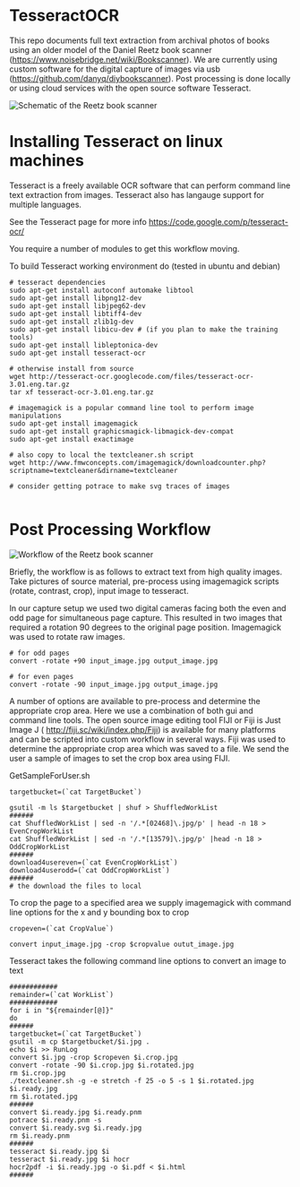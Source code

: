 TesseractOCR
============

This repo documents full text extraction from archival photos of books using an older model of the Daniel Reetz book scanner (https://www.noisebridge.net/wiki/Bookscanner). We are currently using custom software for the digital capture of images via usb (https://github.com/danyq/diybookscanner). Post processing is done locally or using cloud services with the open source software Tesseract.

![Schematic of the Reetz book scanner](https://github.com/andrewdefries/TesseractOCR/blob/master/Reetz_Scanner_Schematic.png)

Installing Tesseract on linux machines
======================================

Tesseract is a freely available OCR software that can perform command line text extraction from images. Tesseract also has langauge support for multiple languages. 

See the Tesseract page for more info  https://code.google.com/p/tesseract-ocr/ 

You require a number of modules to get this workflow moving.

To build Tesseract working environment do (tested in ubuntu and debian)
```
# tesseract dependencies
sudo apt-get install autoconf automake libtool
sudo apt-get install libpng12-dev
sudo apt-get install libjpeg62-dev
sudo apt-get install libtiff4-dev
sudo apt-get install zlib1g-dev
sudo apt-get install libicu-dev # (if you plan to make the training tools)
sudo apt-get install libleptonica-dev
sudo apt-get install tesseract-ocr

# otherwise install from source
wget http://tesseract-ocr.googlecode.com/files/tesseract-ocr-3.01.eng.tar.gz
tar xf tesseract-ocr-3.01.eng.tar.gz

# imagemagick is a popular command line tool to perform image manipulations
sudo apt-get install imagemagick
sudo apt-get install graphicsmagick-libmagick-dev-compat
sudo apt-get install exactimage

# also copy to local the textcleaner.sh script
wget http://www.fmwconcepts.com/imagemagick/downloadcounter.php?scriptname=textcleaner&dirname=textcleaner

# consider getting potrace to make svg traces of images
 
```

Post Processing Workflow
========================

![Workflow of the Reetz book scanner](https://github.com/andrewdefries/TesseractOCR/blob/master/ReetzWorkFlow.png)

Briefly, the workflow is as follows to extract text from high quality images. Take pictures of source material, pre-process using imagemagick scripts (rotate, contrast, crop), input image to tesseract. 

In our capture setup we used two digital cameras facing both the even and odd page for simultaneous page capture. This resulted in two images that required a rotation 90 degrees to the original page position. Imagemagick was used to rotate raw images.

```
# for odd pages
convert -rotate +90 input_image.jpg output_image.jpg

# for even pages
convert -rotate -90 input_image.jpg output_image.jpg
```

A number of options are available to pre-process and determine the appropriate crop area. Here we use a combination of both gui and command line tools. The open source image editing tool FIJI or Fiji is Just Image J ( http://fiji.sc/wiki/index.php/Fiji) is available for many platforms and can be scripted into custom workflow in several ways. Fiji was used to determine the appropriate crop area which was saved to a file. We send the user a sample of images to set the crop box area using FIJI.

GetSampleForUser.sh
```
targetbucket=(`cat TargetBucket`)

gsutil -m ls $targetbucket | shuf > ShuffledWorkList
######
cat ShuffledWorkList | sed -n '/.*[02468]\.jpg/p' | head -n 18 > EvenCropWorkList
cat ShuffledWorkList | sed -n '/.*[13579]\.jpg/p' |head -n 18 > OddCropWorkList
######
download4usereven=(`cat EvenCropWorkList`) 
download4userodd=(`cat OddCropWorkList`) 
######
# the download the files to local 
```

To crop the page to a specified area we supply imagemagick with command line options for the x and y bounding box to crop
```
cropeven=(`cat CropValue`)

convert input_image.jpg -crop $cropvalue outut_image.jpg
```

Tesseract takes the following command line options to convert an image to text
```
############
remainder=(`cat WorkList`)
############
for i in "${remainder[@]}"
do
######
targetbucket=(`cat TargetBucket`)
gsutil -m cp $targetbucket/$i.jpg .
echo $i >> RunLog
convert $i.jpg -crop $cropeven $i.crop.jpg 
convert -rotate -90 $i.crop.jpg $i.rotated.jpg
rm $i.crop.jpg
./textcleaner.sh -g -e stretch -f 25 -o 5 -s 1 $i.rotated.jpg $i.ready.jpg
rm $i.rotated.jpg
######
convert $i.ready.jpg $i.ready.pnm
potrace $i.ready.pnm -s
convert $i.ready.svg $i.ready.jpg
rm $i.ready.pnm
######
tesseract $i.ready.jpg $i
tesseract $i.ready.jpg $i hocr
hocr2pdf -i $i.ready.jpg -o $i.pdf < $i.html
######
```

